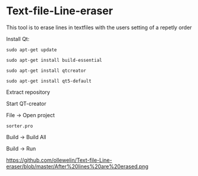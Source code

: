 # Text-file-Line-eraser
This tool is to erase lines in textfiles with the users setting of a repetly order

Install Qt:

`sudo apt-get update`

`sudo apt-get install build-essential`

`sudo apt-get install qtcreator`

`sudo apt-get install qt5-default`

Extract repository

Start QT-creator

File -> Open project 

`sorter.pro`

Build -> Build All

Build -> Run

https://github.com/ollewelin/Text-file-Line-eraser/blob/master/After%20lines%20are%20erased.png

